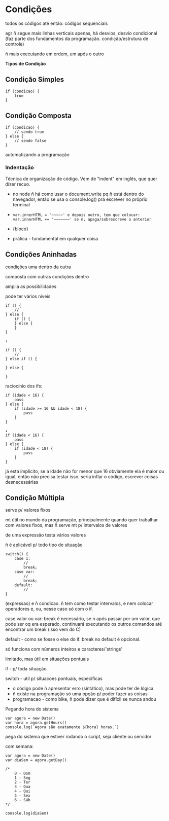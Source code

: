 # Condições

todos os códigos até então: códigos sequenciais

agr ñ segue mais linhas verticais apenas, há desvios, desvio condicional (faz parte dos fundamentos da programação. condição/estrutura de controle)

ñ mais executando em ordem, um após o outro

**Tipos de Condição**

## Condição Simples
```
if (condicao) {
    true
}
```
## Condição Composta
```
if (condicao) {
	// sendo true
} else {
	// sendo false
}
```

automatizando a programação

### Indentação
Técnica de organização de código. Vem de "indent" em inglês, que quer dizer recuo.

* no node ñ há como usar o document.write pq ñ está dentro do navegador, então se usa o console.log() pra escrever no próprio terminal

* ``` var.innerHTML = '~~~~~' e depois outro, tem que colocar: var.innerHTML += '~~~~~~~' se n, apaga/sobrescreve o anterior ```

* {bloco}

* prática - fundamental em qualquer coisa

## Condições Aninhadas
condições uma dentro da outra

composta com outras condições dentro

amplia as possibilidades

pode ter vários níveis

```
if () {
    //
} else {
    if () {
    } else {
    }
}

↓

if () {
    //
} else if () {

} else {

}
```

raciocínio dos ifs:
```
if (idade < 16) {
    pass
} else {
    if (idade >= 16 && idade < 18) {
        pass
    }
}

↓
if (idade < 16) { 
    pass 
} else { 
    if (idade < 18) { 
        pass 
    } 
} 
```
já está implicito, se a idade não for menor que 16 obviamente ela é maior ou igual, então não precisa testar isso. seria inflar o código, escrever coisas desnecessárias

## Condição Múltipla
serve p/ valores fixos

mt útil no mundo da programação, principalmente quando quer trabalhar com valores fixos, mas ñ serve mt p/ intervalos de valores

de uma expressão testa vários valores

ñ é aplicável p/ todo tipo de situação

```
switch() {
    case 1:
        //
        break;
    case var:
        //
        break;
    default:
        //
}
```
(expressao) e ñ condicao. ñ tem como testar intervalos, e nem colocar operadores e, ou, nesse caso só com o if.

case valor ou var: break é necessário, se n após passar por um valor, que pode ser oq era esperado, continuará executando os outros comandos até encontrar um break (isso vem do C)

default - como se fosse o else do if. break no default é opcional.

só funciona com números inteiros e caracteres/'strings'

limitado, mas útil em situações pontuais

if - p/ toda situação

switch - util p/ situacoes pontuais, especificas

* o código pode ñ apresentar erro (sintático), mas pode ter de lógica
* ñ existe na programação só uma opção p/ poder fazer as coisas
* programacao - como bike, ñ pode dizer que é difícil se nunca andou

Pegando hora do sistema
```
var agora = new Date()
var hora = agora.getHours()
console.log(`Agora são exatamente ${hora} horas.`)
```
pega do sistema que estiver rodando o script, seja cliente ou servidor

com semana:
```
var agora = new Date()
var diaSem = agora.getDay()

/*
	0 - Dom
	1 - Seg
	2 - Ter
	3 - Qua
	4 - Qui
	5 - Sex
	6 - Sáb
*/

console.log(diaSem)
```
